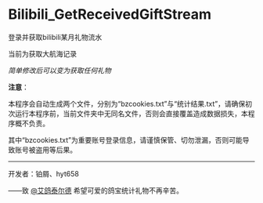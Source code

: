 # Bilibili_GetReceivedGiftStream

 登录并获取bilibili某月礼物流水

当前为获取大航海记录

*简单修改后可以变为获取任何礼物*

**注意**：

本程序会自动生成两个文件，分别为“bzcookies.txt”与“统计结果.txt”，请确保初次运行本程序前，当前文件夹中无同名文件，否则会直接覆盖造成数据损失，本程序概不负责。

其中“bzcookies.txt”为重要账号登录信息，请谨慎保管、切勿泄漏，否则可能导致账号被盗用等后果。
****************************************

开发者：铂屑、hyt658

——致 [@艾鸽泰尔德](https://space.bilibili.com/1485569) 希望可爱的鸽宝统计礼物不再辛苦。
